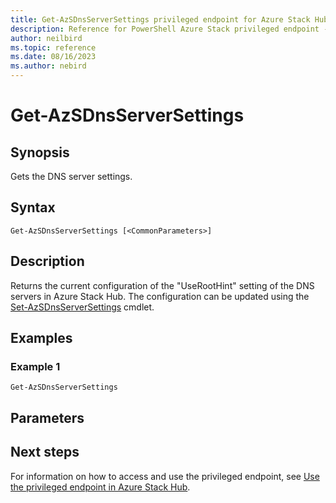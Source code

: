 ```yaml
---
title: Get-AzSDnsServerSettings privileged endpoint for Azure Stack Hub
description: Reference for PowerShell Azure Stack privileged endpoint - Get-AzSDnsServerSettings
author: neilbird
ms.topic: reference
ms.date: 08/16/2023
ms.author: nebird
---
```


# Get-AzSDnsServerSettings

## Synopsis

Gets the DNS server settings.

## Syntax

```
Get-AzSDnsServerSettings [<CommonParameters>]
```

## Description

Returns the current configuration of the "UseRootHint" setting of the DNS servers in Azure Stack Hub. The configuration can be updated using the [Set-AzSDnsServerSettings](set-azsdnsserversettings.md) cmdlet.

## Examples

### Example 1

```
Get-AzSDnsServerSettings
```

## Parameters


## Next steps

For information on how to access and use the privileged endpoint, see [Use the privileged endpoint in Azure Stack Hub](../../operator/azure-stack-privileged-endpoint.md).
